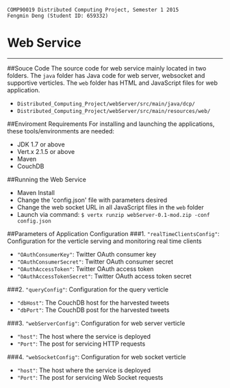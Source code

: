 	COMP90019 Distributed Computing Project, Semester 1 2015
	Fengmin Deng (Student ID: 659332)


# Web Service
----------

##Souce Code
The source code for web service mainly located in two folders. The `java` folder has Java code for web server,  websocket and supportive verticles. The `web` folder has HTML and JavaScript files for web application.

- `Distributed_Computing_Project/webServer/src/main/java/dcp/`
- `Distributed_Computing_Project/webServer/src/main/resources/web/`

##Enviroment Requirements
For installing and launching the applications, these tools/environments are needed:

- JDK 1.7 or above
- Vert.x 2.1.5 or above
- Maven
- CouchDB

##Running the Web Service
- Maven Install
- Change the 'config.json' file with parameters desired
- Change the web socket URL in all JavaScript files in the `web` folder
- Launch via command: `$ vertx runzip webServer-0.1-mod.zip -conf config.json`

##Parameters of Application Configuration 
###1. `"realTimeClientsConfig"`: Configuration for the verticle serving and monitoring real time clients

- `"OAuthConsumerKey"`: Twitter OAuth consumer key
- `"OAuthConsumerSecret"`: Twitter OAuth consumer secret
- `"OAuthAccessToken"`: Twitter OAuth access token
- `"OAuthAccessTokenSecret"`: Twitter OAuth access token secret

###2. `"queryConfig"`: Configuration for the query verticle
- `"dbHost"`: The CouchDB host for the harvested tweets
- `"dbPort"`: The CouchDB post for the harvested tweets

###3. `"webServerConfig"`: Configuration for web server verticle
- `"host"`: The host where the service is deployed
- `"Port"`: The post for servicing HTTP requests

###4. `"webSocketConfig"`: Configuration for web socket verticle
- `"host"`: The host where the service is deployed
- `"Port"`: The post for servicing Web Socket requests